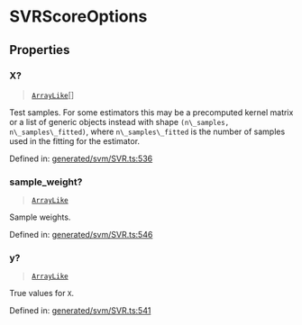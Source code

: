 # SVRScoreOptions

## Properties

### X?

> [`ArrayLike`](../types/ArrayLike.md)[]

Test samples. For some estimators this may be a precomputed kernel matrix or a list of generic objects instead with shape `(n\_samples, n\_samples\_fitted)`, where `n\_samples\_fitted` is the number of samples used in the fitting for the estimator.

Defined in:  [generated/svm/SVR.ts:536](https://github.com/transitive-bullshit/scikit-learn-ts/blob/b59c1ff/packages/sklearn/src/generated/svm/SVR.ts#L536)

### sample\_weight?

> [`ArrayLike`](../types/ArrayLike.md)

Sample weights.

Defined in:  [generated/svm/SVR.ts:546](https://github.com/transitive-bullshit/scikit-learn-ts/blob/b59c1ff/packages/sklearn/src/generated/svm/SVR.ts#L546)

### y?

> [`ArrayLike`](../types/ArrayLike.md)

True values for `X`.

Defined in:  [generated/svm/SVR.ts:541](https://github.com/transitive-bullshit/scikit-learn-ts/blob/b59c1ff/packages/sklearn/src/generated/svm/SVR.ts#L541)
